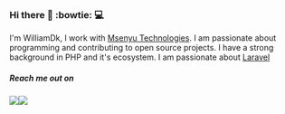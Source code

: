 ### Hi there :rocket: :bowtie: :computer:

I'm WilliamDk, I work with [Msenyu Technologies](https://github.com/MsenyuTech). I am passionate about programming and contributing to open source projects. I have a strong background in PHP and it's ecosystem. I am passionate about [Laravel](https://www.laravel.com)

##### Reach me out on 
<p><img src="https://img.shields.io/twitter/url?style=social&url=https%3A%2F%2Fwww.twitter.com%2FWilliamAsaba"><img src="https://img.shields.io/badge/github-follow-blue"></p>

